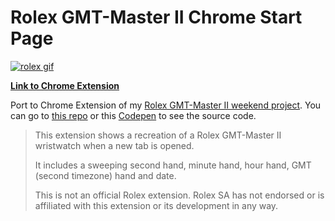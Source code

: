 # Rolex GMT-Master II Chrome Start Page

[![rolex gif](https://github.com/gamell/rolex-gmt-ii/raw/master/media/rolex-gmt-ii.gif)](https://chrome.google.com/webstore/detail/hchnfnfjjknanhhconaappneoejmgngi/)

[**Link to Chrome Extension**](https://chrome.google.com/webstore/detail/hchnfnfjjknanhhconaappneoejmgngi/)

Port to Chrome Extension of my [Rolex GMT-Master II weekend project](https://github.com/gamell/rolex-gmt-ii). You can go to [this repo](https://github.com/gamell/rolex-gmt-ii) or this [Codepen](https://codepen.io/gamell/pen/ozkPLQ) to see the source code.

> This extension shows a recreation of a Rolex GMT-Master II wristwatch when a new tab is opened.
>
> It includes a sweeping second hand, minute hand, hour hand, GMT (second timezone) hand and date.
>
> This is not an official Rolex extension. Rolex SA has not endorsed or is affiliated with this extension or its development in any way.
